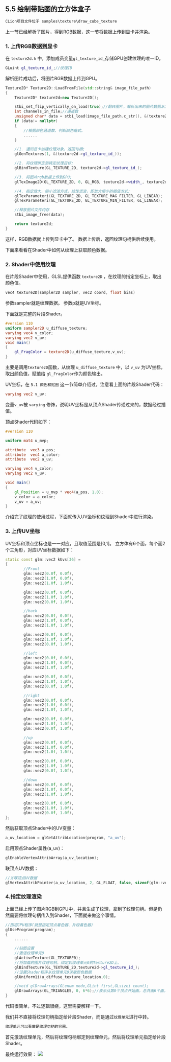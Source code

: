 ## 5.5 绘制带贴图的立方体盒子

```c
CLion项目文件位于 samples\texture\draw_cube_texture
```

上一节已经解析了图片，得到RGB数据，这一节将数据上传到显卡并渲染。

### 1. 上传RGB数据到显卡

在 `texture2d.h` 中，添加成员变量`gl_texture_id_`存储GPU创建纹理的唯一ID。
```c++
GLuint gl_texture_id_;//纹理ID
```

解析图片成功后，将图片RGB数据上传到GPU。

```c++
Texture2D* Texture2D::LoadFromFile(std::string& image_file_path)
{
    Texture2D* texture2d=new Texture2D();

    stbi_set_flip_vertically_on_load(true);//翻转图片，解析出来的图片数据从左下角开始，这是因为OpenGL的纹理坐标起始点为左下角。
    int channels_in_file;//通道数
    unsigned char* data = stbi_load(image_file_path.c_str(), &(texture2d->width_), &(texture2d->height_), &channels_in_file, 0);
    if (data!= nullptr)
    {
        //根据颜色通道数，判断颜色格式。
        ......
    }

    //1. 通知显卡创建纹理对象，返回句柄;
    glGenTextures(1, &(texture2d->gl_texture_id_));

    //2. 将纹理绑定到特定纹理目标;
    glBindTexture(GL_TEXTURE_2D, texture2d->gl_texture_id_);

    //3. 将图片rgb数据上传到GPU;
    glTexImage2D(GL_TEXTURE_2D, 0, GL_RGB, texture2d->width_, texture2d->height_, 0, texture2d->gl_texture_format_, GL_UNSIGNED_BYTE, data);

    //4. 指定放大，缩小滤波方式，线性滤波，即放大缩小的插值方式;
    glTexParameteri(GL_TEXTURE_2D, GL_TEXTURE_MAG_FILTER, GL_LINEAR);
    glTexParameteri(GL_TEXTURE_2D, GL_TEXTURE_MIN_FILTER, GL_LINEAR);

    //释放图片文件内存
    stbi_image_free(data);

    return texture2d;
}
```
这样，RGB数据就上传到显卡中了。
数据上传后，返回纹理句柄供后续使用。

下面来看看在Shader中如何从纹理上获取颜色数据。

### 2. Shader中使用纹理

在片段Shader中使用，GLSL提供函数 `texture2D` ，在纹理的指定坐标上，取出颜色值。

```c
vec4 texture2D(sampler2D sampler, vec2 coord, float bias)
```

参数sampler就是纹理数据。
参数p就是UV坐标。

下面就是完整的片段Shader。

```glsl
#version 110
uniform sampler2D u_diffuse_texture;
varying vec4 v_color;
varying vec2 v_uv;
void main()
{
    gl_FragColor = texture2D(u_diffuse_texture,v_uv);
}
```

主要是调用`texture2D`函数，从纹理 `u_diffuse_texture` 中，以 `v_uv` 为UV坐标，取出颜色值，赋值给 `gl_FragColor`作为颜色输出。

UV坐标，在 `5.1 颜色和贴图` 这一节简单介绍过，注意看上面的片段Shader代码：

```glsl
varying vec2 v_uv;
```
变量`v_uv`被 `varying` 修饰，说明UV坐标是从顶点Shader传递过来的，数据经过插值。

顶点Shader代码如下：

```glsl
#version 110

uniform mat4 u_mvp;

attribute  vec3 a_pos;
attribute  vec4 a_color;
attribute  vec2 a_uv;

varying vec4 v_color;
varying vec2 v_uv;

void main()
{
    gl_Position = u_mvp * vec4(a_pos, 1.0);
    v_color = a_color;
    v_uv = a_uv;
}
```

介绍完了纹理的使用过程，下面就传入UV坐标和纹理到Shader中进行渲染。

### 3. 上传UV坐标

UV坐标和顶点坐标也是一一对应，且取值范围是[0,1]。
立方体有6个面，每个面2个三角形，对应UV坐标数据如下：

```c++
static const glm::vec2 kUvs[36] =
{
        //Front
        glm::vec2(0.0f, 0.0f),
        glm::vec2(1.0f, 0.0f),
        glm::vec2(1.0f, 1.0f),

        glm::vec2(0.0f, 0.0f),
        glm::vec2(1.0f, 1.0f),
        glm::vec2(0.0f, 1.0f),

        //back
        glm::vec2(0.0f, 0.0f),
        glm::vec2(1.0f, 0.0f),
        glm::vec2(1.0f, 1.0f),

        glm::vec2(0.0f, 0.0f),
        glm::vec2(1.0f, 1.0f),
        glm::vec2(0.0f, 1.0f),

        //left
        glm::vec2(0.0f, 0.0f),
        glm::vec2(1.0f, 0.0f),
        glm::vec2(1.0f, 1.0f),

        glm::vec2(0.0f, 0.0f),
        glm::vec2(1.0f, 1.0f),
        glm::vec2(0.0f, 1.0f),

        //right
        glm::vec2(0.0f, 0.0f),
        glm::vec2(1.0f, 0.0f),
        glm::vec2(1.0f, 1.0f),

        glm::vec2(0.0f, 0.0f),
        glm::vec2(1.0f, 1.0f),
        glm::vec2(0.0f, 1.0f),

        //up
        glm::vec2(0.0f, 0.0f),
        glm::vec2(1.0f, 0.0f),
        glm::vec2(1.0f, 1.0f),

        glm::vec2(0.0f, 0.0f),
        glm::vec2(1.0f, 1.0f),
        glm::vec2(0.0f, 1.0f),

        //down
        glm::vec2(0.0f, 0.0f),
        glm::vec2(1.0f, 0.0f),
        glm::vec2(1.0f, 1.0f),

        glm::vec2(0.0f, 0.0f),
        glm::vec2(1.0f, 1.0f),
        glm::vec2(0.0f, 1.0f),
};
```

然后获取顶点Shader中的UV变量：

```c++
a_uv_location = glGetAttribLocation(program, "a_uv");
```

启用顶点Shader属性(a_uv)：
```c++
glEnableVertexAttribArray(a_uv_location);
```

联顶点UV数据：
```c++
//关联顶点UV数据
glVertexAttribPointer(a_uv_location, 2, GL_FLOAT, false, sizeof(glm::vec2), kUvs);
```

### 4.指定纹理渲染

上面已经上传了图片RGB到GPU中，并且生成了纹理，拿到了纹理句柄。但是仍然需要将纹理句柄传入到Shader，下面就来做这个事情。

```c++
//指定GPU程序(就是指定顶点着色器、片段着色器)
glUseProgram(program);
{
    ......

    //贴图设置
    //激活纹理单元0
    glActiveTexture(GL_TEXTURE0);
    //将加载的图片纹理句柄，绑定到纹理单元0的Texture2D上。
    glBindTexture(GL_TEXTURE_2D,texture2d->gl_texture_id_);
    //设置Shader程序从纹理单元0读取颜色数据
    glUniform1i(u_diffuse_texture_location,0);

    //void glDrawArrays(GLenum mode,GLint first,GLsizei count);
    glDrawArrays(GL_TRIANGLES, 0, 6*6);//表示从第0个顶点开始画，总共画6个面，每个面6个顶点。
}
```

代码很简单，不过逻辑很绕，这里需要解释一下。

我们并不直接将纹理句柄指定给片段Shader，而是通过`纹理单元`进行中转。

```c
纹理单元可以看做是纹理句柄的容器。
```

首先激活纹理单元，然后将纹理句柄绑定到纹理单元，然后将纹理单元指定给片段Shader。

最终运行效果：
![](../../imgs/texture_make_beautiful/draw_cube_texture/draw_cube_urban.gif)